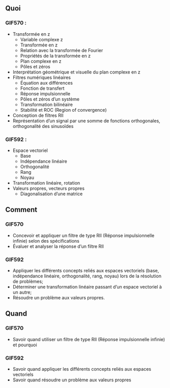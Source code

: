 ## Quoi
### GIF570 :
- Transformée en z
	- Variable complexe z
	- Transformée en z
	- Relation avec la transformée de Fourier
	- Propriétés de la transformée en z
	- Plan complexe en z
	- Pôles et zéros
- Interprétation géométrique et visuelle du plan complexe en z
- Filtres numériques linéaires
	- Équation aux différences
	- Fonction de transfert
	- Réponse impulsionnelle
	- Pôles et zéros d’un système
	- Transformation bilinéaire
	- Stabilité et ROC (Region of convergence)
- Conception de filtres RII
- Représentation d’un signal par une somme de fonctions orthogonales, orthogonalité des sinusoïdes
### GIF592 :
- Espace vectoriel
	- Base
	- Indépendance linéaire
	- Orthogonalité
	- Rang
	- Noyau
- Transformation linéaire, rotation
- Valeurs propres, vecteurs propres
	- Diagonalisation d’une matrice
## Comment
### GIF570
- Concevoir et appliquer un filtre de type RII (Réponse impulsionnelle infinie)
selon des spécifications
- Évaluer et analyser la réponse d’un filtre RII
### GIF592
- Appliquer les différents concepts reliés aux espaces vectoriels (base,
indépendance linéaire, orthogonalité, rang, noyau) lors de la résolution de problèmes;
- Déterminer une transformation linéaire passant d’un espace vectoriel à un autre;
- Résoudre un problème aux valeurs propres.
## Quand
### GIF570
- Savoir quand utiliser un filtre de type RII (Réponse impulsionnelle infinie) et
pourquoi
### GIF592
- Savoir quand appliquer les différents concepts reliés aux espaces vectoriels
- Savoir quand résoudre un problème aux valeurs propres